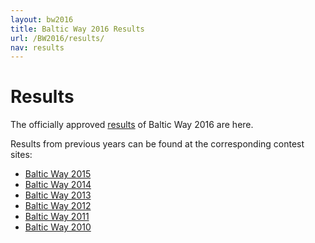 ```yaml
---
layout: bw2016
title: Baltic Way 2016 Results
url: /BW2016/results/
nav: results
---
```


# Results

The officially approved [results](BW2016_results.pdf) of Baltic Way 2016 are here.

Results from previous years can be found at the
corresponding contest sites:

* [Baltic Way 2015][bw15]
* [Baltic Way 2014][bw14]
* [Baltic Way 2013][bw13]
* [Baltic Way 2012][bw12]
* [Baltic Way 2011][bw11]
* [Baltic Way 2010][bw10]

[bw15]: https://web.archive.org/web/20151203233036/http://bw15.math.su.se/?page_id=23
[bw14]: http://mif.vu.lt/balticway2014/?page_id=33
[bw13]: http://www.bw2013.lu.lv/results/
[bw12]: http://www.bw2012.ut.ee/results.html
[bw11]: http://www.math.olympiaadid.ut.ee/eng/html/bw/bw11_res.html
[bw10]: http://stae.is/bw10/results

